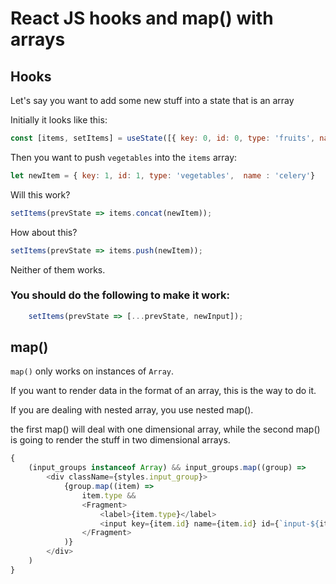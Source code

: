 # React JS hooks and map() with arrays

## Hooks

Let's say you want to add some new stuff into a state that is an array

Initially it looks like this:

```js
const [items, setItems] = useState([{ key: 0, id: 0, type: 'fruits', name:'apple' }, { key: 1, id: 1, type: 'meat', name : 'beef' }])
```

Then you want to push `vegetables` into the `items` array:

```js
let newItem = { key: 1, id: 1, type: 'vegetables',  name : 'celery'}
```

Will this work?

```js
setItems(prevState => items.concat(newItem));
```

How about this?

```js
setItems(prevState => items.push(newItem));
```

Neither of them works.

### You should do the following to make it work:

```js
    setItems(prevState => [...prevState, newInput]);
```

## map()

`map()` only works on instances of `Array`.

If you want to render data in the format of an array, this is the way 
to do it.

If you are dealing with nested array, you use nested map().

the first map() will deal with one dimensional array,
while the second map() is going to render the stuff in two dimensional arrays.

```js
{
    (input_groups instanceof Array) && input_groups.map((group) =>
        <div className={styles.input_group}>
            {group.map((item) =>
                item.type &&
                <Fragment>
                    <label>{item.type}</label>
                    <input key={item.id} name={item.id} id={`input-${item.id}`} />
                </Fragment>
            )}
        </div>
    )
}
```



